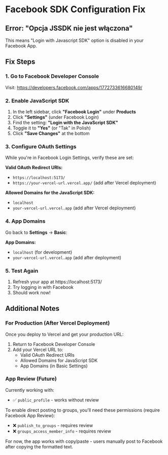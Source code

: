# Facebook SDK Configuration Fix

## Error: "Opcja JSSDK nie jest włączona"

This means "Login with Javascript SDK" option is disabled in your Facebook App.

## Fix Steps

### 1. Go to Facebook Developer Console

Visit: https://developers.facebook.com/apps/1772733616680149/

### 2. Enable JavaScript SDK

1. In the left sidebar, click **"Facebook Login"** under **Products**
2. Click **"Settings"** (under Facebook Login)
3. Find the setting: **"Login with the JavaScript SDK"**
4. Toggle it to **"Yes"** (or "Tak" in Polish)
5. Click **"Save Changes"** at the bottom

### 3. Configure OAuth Settings

While you're in Facebook Login Settings, verify these are set:

**Valid OAuth Redirect URIs:**
- `https://localhost:5173/`
- `https://your-vercel-url.vercel.app/` (add after Vercel deployment)

**Allowed Domains for the JavaScript SDK:**
- `localhost`
- `your-vercel-url.vercel.app` (add after Vercel deployment)

### 4. App Domains

Go back to **Settings** → **Basic**:

**App Domains:**
- `localhost` (for development)
- `your-vercel-url.vercel.app` (add after deployment)

### 5. Test Again

1. Refresh your app at https://localhost:5173/
2. Try logging in with Facebook
3. Should work now!

## Additional Notes

### For Production (After Vercel Deployment)

Once you deploy to Vercel and get your production URL:
1. Return to Facebook Developer Console
2. Add your Vercel URL to:
   - Valid OAuth Redirect URIs
   - Allowed Domains for JavaScript SDK
   - App Domains (in Basic Settings)

### App Review (Future)

Currently working with:
- ✅ `public_profile` - works without review

To enable direct posting to groups, you'll need these permissions (require Facebook App Review):
- ❌ `publish_to_groups` - requires review
- ❌ `groups_access_member_info` - requires review

For now, the app works with copy/paste - users manually post to Facebook after copying the formatted text.
